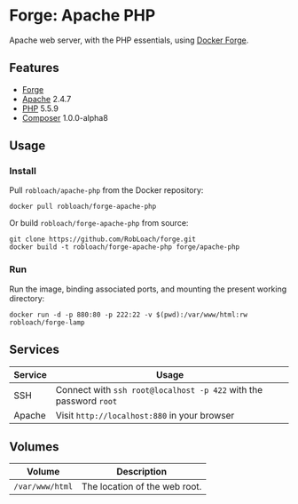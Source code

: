 # Forge: Apache PHP

Apache web server, with the PHP essentials, using [Docker Forge](http://github.com/robloach/forge).


## Features

* [Forge](../forge)
* [Apache](https://httpd.apache.org/) 2.4.7
* [PHP](http://php.net/) 5.5.9
* [Composer](http://getcomposer.org) 1.0.0-alpha8


## Usage

### Install

Pull `robloach/apache-php` from the Docker repository:
```
docker pull robloach/forge-apache-php
```

Or build `robloach/forge-apache-php` from source:
```
git clone https://github.com/RobLoach/forge.git
docker build -t robloach/forge-apache-php forge/apache-php
```

### Run

Run the image, binding associated ports, and mounting the present working
directory:

```
docker run -d -p 880:80 -p 222:22 -v $(pwd):/var/www/html:rw robloach/forge-lamp
```


## Services

Service     | Usage
------------|------------
SSH         | Connect with `ssh root@localhost -p 422` with the password `root`
Apache      | Visit `http://localhost:880` in your browser


## Volumes

Volume          | Description
----------------|-------------
`/var/www/html` | The location of the web root.
